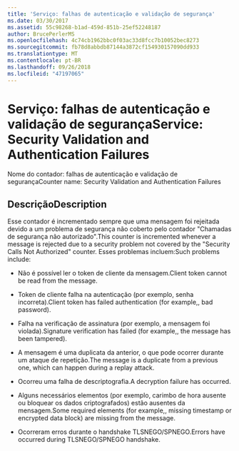 ```yaml
---
title: 'Serviço: falhas de autenticação e validação de segurança'
ms.date: 03/30/2017
ms.assetid: 55c98268-b1ad-459d-851b-25ef52248187
author: BrucePerlerMS
ms.openlocfilehash: 4c74cb1962bbc0f03ac33d8fcc7b10052bec8273
ms.sourcegitcommit: fb78d8abbdb87144a3872cf154930157090dd933
ms.translationtype: MT
ms.contentlocale: pt-BR
ms.lasthandoff: 09/26/2018
ms.locfileid: "47197065"
---
```

# <a name="service-security-validation-and-authentication-failures"></a><span data-ttu-id="1c895-102">Serviço: falhas de autenticação e validação de segurança</span><span class="sxs-lookup"><span data-stu-id="1c895-102">Service: Security Validation and Authentication Failures</span></span>
<span data-ttu-id="1c895-103">Nome do contador: falhas de autenticação e validação de segurança</span><span class="sxs-lookup"><span data-stu-id="1c895-103">Counter name: Security Validation and Authentication Failures</span></span>  
  
## <a name="description"></a><span data-ttu-id="1c895-104">Descrição</span><span class="sxs-lookup"><span data-stu-id="1c895-104">Description</span></span>  
 <span data-ttu-id="1c895-105">Esse contador é incrementado sempre que uma mensagem foi rejeitada devido a um problema de segurança não coberto pelo contador "Chamadas de segurança não autorizado".</span><span class="sxs-lookup"><span data-stu-id="1c895-105">This counter is incremented whenever a message is rejected due to a security problem not covered by the "Security Calls Not Authorized" counter.</span></span> <span data-ttu-id="1c895-106">Esses problemas incluem:</span><span class="sxs-lookup"><span data-stu-id="1c895-106">Such problems include:</span></span>  
  
-   <span data-ttu-id="1c895-107">Não é possível ler o token de cliente da mensagem.</span><span class="sxs-lookup"><span data-stu-id="1c895-107">Client token cannot be read from the message.</span></span>  
  
-   <span data-ttu-id="1c895-108">Token de cliente falha na autenticação (por exemplo, senha incorreta).</span><span class="sxs-lookup"><span data-stu-id="1c895-108">Client token has failed authentication (for example,, bad password).</span></span>  
  
-   <span data-ttu-id="1c895-109">Falha na verificação de assinatura (por exemplo, a mensagem foi violada).</span><span class="sxs-lookup"><span data-stu-id="1c895-109">Signature verification has failed (for example,, the message has been tampered).</span></span>  
  
-   <span data-ttu-id="1c895-110">A mensagem é uma duplicata da anterior, o que pode ocorrer durante um ataque de repetição.</span><span class="sxs-lookup"><span data-stu-id="1c895-110">The message is a duplicate from a previous one, which can happen during a replay attack.</span></span>  
  
-   <span data-ttu-id="1c895-111">Ocorreu uma falha de descriptografia.</span><span class="sxs-lookup"><span data-stu-id="1c895-111">A decryption failure has occurred.</span></span>  
  
-   <span data-ttu-id="1c895-112">Alguns necessários elementos (por exemplo, carimbo de hora ausente ou bloquear os dados criptografados) estão ausentes da mensagem.</span><span class="sxs-lookup"><span data-stu-id="1c895-112">Some required elements (for example,, missing timestamp or encrypted data block) are missing from the message.</span></span>  
  
-   <span data-ttu-id="1c895-113">Ocorreram erros durante o handshake TLSNEGO/SPNEGO.</span><span class="sxs-lookup"><span data-stu-id="1c895-113">Errors have occurred during TLSNEGO/SPNEGO handshake.</span></span>
